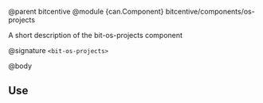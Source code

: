 @parent bitcentive
@module {can.Component} bitcentive/components/os-projects <bit-os-projects>

A short description of the bit-os-projects component

@signature `<bit-os-projects>`

@body

## Use

